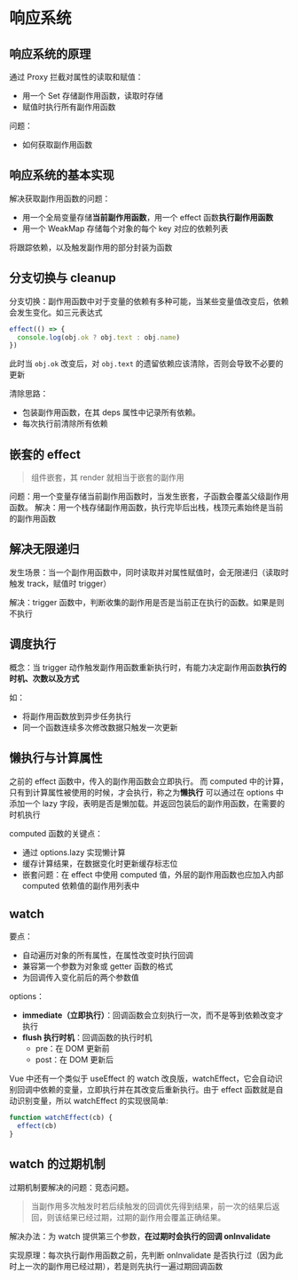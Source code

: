 # 响应系统

## 响应系统的原理

通过 Proxy 拦截对属性的读取和赋值：

- 用一个 Set 存储副作用函数，读取时存储
- 赋值时执行所有副作用函数

问题：

- 如何获取副作用函数

## 响应系统的基本实现

解决获取副作用函数的问题：

- 用一个全局变量存储**当前副作用函数**，用一个 effect 函数**执行副作用函数**
- 用一个 WeakMap 存储每个对象的每个 key 对应的依赖列表

将跟踪依赖，以及触发副作用的部分封装为函数

## 分支切换与 cleanup

分支切换：副作用函数中对于变量的依赖有多种可能，当某些变量值改变后，依赖会发生变化。如三元表达式

```javascript
effect(() => {
  console.log(obj.ok ? obj.text : obj.name)
})
```

此时当 `obj.ok` 改变后，对 `obj.text` 的遗留依赖应该清除，否则会导致不必要的更新

清除思路：

- 包装副作用函数，在其 deps 属性中记录所有依赖。
- 每次执行前清除所有依赖

## 嵌套的 effect

> 组件嵌套，其 render 就相当于嵌套的副作用

问题：用一个变量存储当前副作用函数时，当发生嵌套，子函数会覆盖父级副作用函数。
解决：用一个栈存储副作用函数，执行完毕后出栈，栈顶元素始终是当前的副作用函数

## 解决无限递归

发生场景：当一个副作用函数中，同时读取并对属性赋值时，会无限递归（读取时触发 track，赋值时 trigger）

解决：trigger 函数中，判断收集的副作用是否是当前正在执行的函数。如果是则不执行

## 调度执行

概念：当 trigger 动作触发副作用函数重新执行时，有能力决定副作用函数**执行的时机、次数以及方式**

如：

- 将副作用函数放到异步任务执行
- 同一个函数连续多次修改数据只触发一次更新

## 懒执行与计算属性

之前的 effect 函数中，传入的副作用函数会立即执行。
而 computed 中的计算，只有到计算属性被使用的时候，才会执行，称之为**懒执行**
可以通过在 options 中添加一个 lazy 字段，表明是否是懒加载。并返回包装后的副作用函数，在需要的时机执行

computed 函数的关键点：

- 通过 options.lazy 实现懒计算
- 缓存计算结果，在数据变化时更新缓存标志位
- 嵌套问题：在 effect 中使用 computed 值，外层的副作用函数也应加入内部 computed 依赖值的副作用列表中

## watch

要点：

- 自动遍历对象的所有属性，在属性改变时执行回调
- 兼容第一个参数为对象或 getter 函数的格式
- 为回调传入变化前后的两个参数值

options：

- **immediate（立即执行）**：回调函数会立刻执行一次，而不是等到依赖改变才执行
- **flush 执行时机**：回调函数的执行时机
  - pre：在 DOM 更新前
  - post：在 DOM 更新后

Vue 中还有一个类似于 useEffect 的 watch 改良版，watchEffect，它会自动识别回调中依赖的变量，立即执行并在其改变后重新执行。由于 effect 函数就是自动识别变量，所以 watchEffect 的实现很简单:

```javascript
function watchEffect(cb) {
  effect(cb)
}
```

## watch 的过期机制

过期机制要解决的问题：竞态问题。

> 当副作用多次触发时若后续触发的回调优先得到结果，前一次的结果后返回，则该结果已经过期，过期的副作用会覆盖正确结果。

解决办法：为 watch 提供第三个参数，**在过期时会执行的回调 onInvalidate**

实现原理：每次执行副作用函数之前，先判断 onInvalidate 是否执行过（因为此时上一次的副作用已经过期），若是则先执行一遍过期回调函数
